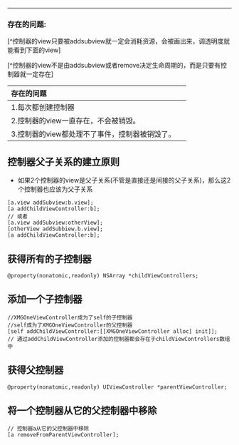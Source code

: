 ---

### 存在的问题:

[^控制器的view只要被addsubview就一定会消耗资源，会被画出来，调透明度就能看到下面的view]

[^控制器的view不是由addsubview或者remove决定生命周期的，而是只要有控制器就一定存在]

| 存在的问题 |  |
| :--- | :---: |
| 1.每次都创建控制器 |  |
| 2.控制器的view一直存在，不会被销毁。 |  |
| 3.控制器的view都处理不了事件，控制器被销毁了。 |  |

## 控制器父子关系的建立原则

* 如果2个控制器的view是父子关系\(不管是直接还是间接的父子关系\)，那么这2个控制器也应该为父子关系

```objc
[a.view addSubview:b.view];
[a addChildViewController:b];
// 或者
[a.view addSubview:otherView];
[otherView addSubbiew.b.view];
[a addChildViewController:b];
```

## 获得所有的子控制器

```objc
@property(nonatomic,readonly) NSArray *childViewControllers;
```

## 添加一个子控制器

```objc
//XMGOneViewController成为了self的子控制器
//self成为了XMGOneViewController的父控制器
[self addChildViewController:[[XMGOneViewController alloc] init]];
// 通过addChildViewController添加的控制器都会存在于childViewControllers数组中
```

## 获得父控制器

```objc
@property(nonatomic,readonly) UIViewController *parentViewController;
```

## 将一个控制器从它的父控制器中移除

```objc
// 控制器a从它的父控制器中移除
[a removeFromParentViewController];
```




